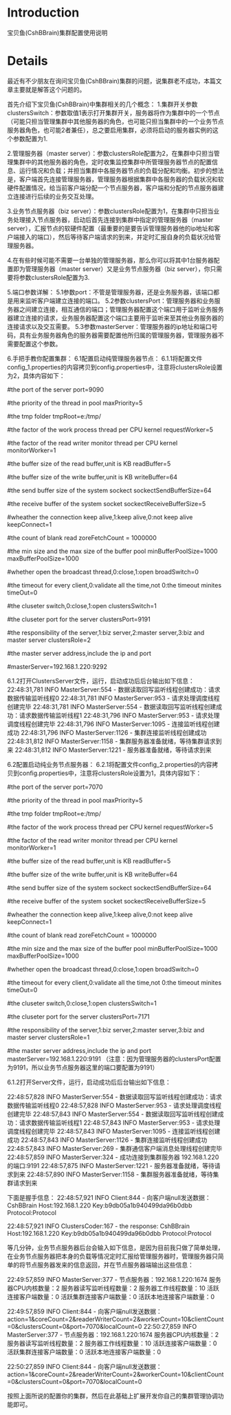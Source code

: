 # Introduction #
宝贝鱼(CshBBrain)集群配置使用说明

# Details #

最近有不少朋友在询问宝贝鱼(CshBBrain)集群的问题，说集群老不成功，本篇文章主要就是解答这个问题的。

首先介绍下宝贝鱼(CshBBrain)中集群相关的几个概念：
1.集群开关参数clustersSwitch：参数取值1表示打开集群开关，服务器将作为集群中的一个节点（可能只担当管理集群中其他服务器的角色，也可能只担当集群中的一个业务节点服务器角色，也可能2者兼任），总之要启用集群，必须将启动的服务器实例的这个参数配置为1.

2.管理服务器（master server）：参数clustersRole配置为2，在集群中只担当管理集群中的其他服务器的角色，定时收集监控集群中所管理服务器节点的配置信息、运行情况和负载；并担当集群中各服务器节点的负载分配和均衡。初步的想法是，客户端首先连接管理服务器，管理服务器根据集群中各服务器的负载状况和软硬件配置情况，给当前客户端分配一个节点服务器，客户端和分配的节点服务器建立连接进行后续的业务交互处理。

3.业务节点服务器（biz server）：参数clustersRole配置为1，在集群中只担当业务处理接入节点服务器，启动后首先连接到集群中指定的管理服务器（master server），汇报节点的软硬件配置（最重要的是要告诉管理服务器他的ip地址和客户端接入的端口），然后等待客户端请求的到来，并定时汇报自身的负载状况给管理服务器。

4.在有些时候可能不需要一台单独的管理服务器，那么你可以将其中1台服务器配置即为管理服务器（master server）又是业务节点服务器（biz server），你只需要将参数clustersRole配置为3.

5.端口参数详解：
5.1参数port：不管是管理服务器，还是业务服务器，该端口都是用来监听客户端建立连接的端口。
5.2参数clustersPort：管理服务器和业务服务器之间建立连接，相互通信的端口；管理服务器配置这个端口用于监听业务服务器建立连接的请求，业务服务器配置这个端口主要用于监听来至其他业务服务器的连接请求以及交互需要。
5.3参数masterServer：管理服务器的ip地址和端口号码，具有业务服务器角色的服务器需要配置他所归属的管理服务器，管理服务器不需要配置这个参数。

6.手把手教你配置集群：
6.1配置启动纯管理服务器节点：
6.1.1将配置文件config\_1.properties的内容拷贝到config.properties中，注意将clustersRole设置为2，具体内容如下：

#the port of the server
port=9090

#the priority of the thread in pool
maxPriority=5

#the tmp folder
tmpRoot=e:/tmp/

#the factor of the work process thread per CPU kernel
requestWorker=5

#the factor of the read writer monitor thread per CPU kernel
monitorWorker=1

#the buffer size of the read buffer,unit is KB
readBuffer=5

#the buffer size of the write buffer,unit is KB
writeBuffer=64

#the send buffer size of the system sockect
sockectSendBufferSize=64

#the receive buffer of the system socket
sockectReceiveBufferSize=5

#wheather the connection keep alive,1:keep alive,0:not keep alive
keepConnect=1

#the count of blank read
zoreFetchCount = 1000000

#the min size and the max size of the buffer pool
minBufferPoolSize=1000
maxBufferPoolSize=1000

#whether open the broadcast thread,0:close,1:open
broadSwitch=0

#the timeout for every client,0:validate all the time,not 0:the timeout minites
timeOut=0

#the cluseter switch,0:close,1:open
clustersSwitch=1

#the cluseter port for the server
clustersPort=9191

#the responsibility of the server,1:biz server,2:master server,3:biz and master server
clustersRole=2

#the master server address,include the ip and port

#masterServer=192.168.1.220:9292

6.1.2打开ClustersServer文件，运行，启动成功后后台输出如下信息：
22:48:31,781  INFO MasterServer:554 - 数据读取回写监听线程创建成功：请求数据传输监听线程0
22:48:31,781  INFO MasterServer:953 - 请求处理调度线程创建完毕
22:48:31,781  INFO MasterServer:554 - 数据读取回写监听线程创建成功：请求数据传输监听线程1
22:48:31,796  INFO MasterServer:953 - 请求处理调度线程创建完毕
22:48:31,796  INFO MasterServer:1095 - 连接监听线程创建成功
22:48:31,796  INFO MasterServer:1126 - 集群连接监听线程创建成功
22:48:31,812  INFO MasterServer:1158 - 集群服务器准备就绪，等待集群请求到来
22:48:31,812  INFO MasterServer:1221 - 服务器准备就绪，等待请求到来

6.2配置启动纯业务节点服务器：
6.2.1将配置文件config\_2.properties的内容拷贝到config.properties中，注意将clustersRole设置为1，具体内容如下：

#the port of the server
port=7070

#the priority of the thread in pool
maxPriority=5

#the tmp folder
tmpRoot=e:/tmp/

#the factor of the work process thread per CPU kernel
requestWorker=5

#the factor of the read writer monitor thread per CPU kernel
monitorWorker=1

#the buffer size of the read buffer,unit is KB
readBuffer=5

#the buffer size of the write buffer,unit is KB
writeBuffer=64

#the send buffer size of the system sockect
sockectSendBufferSize=64

#the receive buffer of the system socket
sockectReceiveBufferSize=5

#wheather the connection keep alive,1:keep alive,0:not keep alive
keepConnect=1

#the count of blank read
zoreFetchCount = 1000000

#the min size and the max size of the buffer pool
minBufferPoolSize=1000
maxBufferPoolSize=1000

#whether open the broadcast thread,0:close,1:open
broadSwitch=0

#the timeout for every client,0:validate all the time,not 0:the timeout minites
timeOut=0

#the cluseter switch,0:close,1:open
clustersSwitch=1

#the cluseter port for the server
clustersPort=7171

#the responsibility of the server,1:biz server,2:master server,3:biz and master server
clustersRole=1

#the master server address,include the ip and port
masterServer=192.168.1.220:9191 （注意：因为管理服务器的clustersPort配置为9191，所以业务节点服务器这里的端口要配置为9191）

6.1.2打开Server文件，运行，启动成功后后台输出如下信息：

22:48:57,828  INFO MasterServer:554 - 数据读取回写监听线程创建成功：请求数据传输监听线程0
22:48:57,828  INFO MasterServer:953 - 请求处理调度线程创建完毕
22:48:57,843  INFO MasterServer:554 - 数据读取回写监听线程创建成功：请求数据传输监听线程1
22:48:57,843  INFO MasterServer:953 - 请求处理调度线程创建完毕
22:48:57,843  INFO MasterServer:1095 - 连接监听线程创建成功
22:48:57,843  INFO MasterServer:1126 - 集群连接监听线程创建成功
22:48:57,843  INFO MasterServer:269 - 集群通信客户端消息处理线程创建完毕
22:48:57,859  INFO MasterServer:324 - 成功连接到集群服务器  192.168.1.220 的端口:9191
22:48:57,875  INFO MasterServer:1221 - 服务器准备就绪，等待请求到来
22:48:57,890  INFO MasterServer:1158 - 集群服务器准备就绪，等待集群请求到来

下面是握手信息：
22:48:57,921  INFO Client:844 - 向客户端null发送数据：CshBBrain
Host:192.168.1.220
Key:b9db05a1b940499da96b0dbb
Protocol:Protocol

22:48:57,921  INFO ClustersCoder:167 - the response: CshBBrain
Host:192.168.1.220
Key:b9db05a1b940499da96b0dbb
Protocol:Protocol

等几分钟，业务节点服务器后台会输入如下信息，是因为目前我只做了简单处理，在业务节点服务器把本身的负载等情况定时汇报给管理服务器时，管理服务器只简单的将节点服务器发来的信息返回，并在节点服务器端输出这些信息：

22:49:57,859  INFO MasterServer:377 - 节点服务器：192.168.1.220:1674
服务器CPU内核数量：2
服务器读写监听线程数量：2
服务器工作线程数量：10
活跃连接客户端数量：0
活跃集群连接客户端数量：0
活跃本地连接客户端数量：0

22:49:57,859  INFO Client:844 - 向客户端null发送数据：action=1&coreCount=2&readerWriterCount=2&workerCount=10&clientCount=0&clustersCount=0&port=7070&localCount=0
22:50:27,859  INFO MasterServer:377 - 节点服务器：192.168.1.220:1674
服务器CPU内核数量：2
服务器读写监听线程数量：2
服务器工作线程数量：10
活跃连接客户端数量：0
活跃集群连接客户端数量：0
活跃本地连接客户端数量：0

22:50:27,859  INFO Client:844 - 向客户端null发送数据：action=1&coreCount=2&readerWriterCount=2&workerCount=10&clientCount=0&clustersCount=0&port=7070&localCount=0

按照上面所说的配置你的集群，然后在此基础上扩展开发你自己的集群管理协调功能即可。